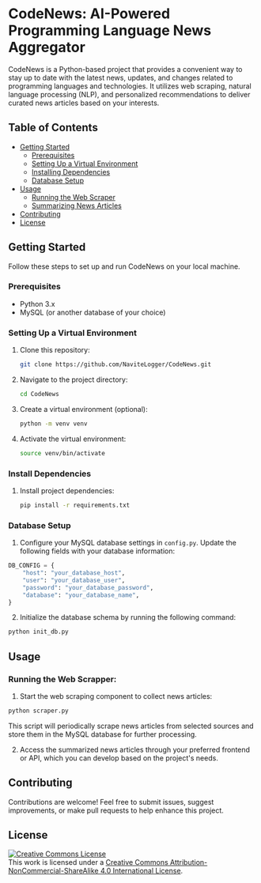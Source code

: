 # CodeNews: AI-Powered Programming Language News Aggregator

CodeNews is a Python-based project that provides a convenient way to stay up to date with the latest news, updates, and changes related to programming languages and technologies. It utilizes web scraping, natural language processing (NLP), and personalized recommendations to deliver curated news articles based on your interests.

## Table of Contents

- [Getting Started](#getting-started)
  - [Prerequisites](#prerequisites)
  - [Setting Up a Virtual Environment](#setting-up-a-virtual-environment)
  - [Installing Dependencies](#installing-dependencies)
  - [Database Setup](#database-setup)
- [Usage](#usage)
  - [Running the Web Scraper](#running-the-web-scraper)
  - [Summarizing News Articles](#summarizing-news-articles)
- [Contributing](#contributing)
- [License](#license)

## Getting Started

Follow these steps to set up and run CodeNews on your local machine.

### Prerequisites

- Python 3.x
- MySQL (or another database of your choice)

### Setting Up a Virtual Environment

1. Clone this repository:

   ```bash
   git clone https://github.com/NaviteLogger/CodeNews.git
   ```

2. Navigate to the project directory:

   ```bash
   cd CodeNews
   ```

3. Create a virtual environment (optional):

   ```bash
   python -m venv venv
   ```

4. Activate the virtual environment:

   ```bash
   source venv/bin/activate
   ```

### Install Dependencies

1. Install project dependencies:

   ```bash
   pip install -r requirements.txt
   ```

### Database Setup

1. Configure your MySQL database settings in `config.py`. Update the following fields with your database information:

```python
DB_CONFIG = {
    "host": "your_database_host",
    "user": "your_database_user",
    "password": "your_database_password",
    "database": "your_database_name",
}
```

2. Initialize the database schema by running the following command:

```bash
python init_db.py
```

## Usage

### Running the Web Scrapper:

1. Start the web scraping component to collect news articles:

```bash
python scraper.py
```

This script will periodically scrape news articles from selected sources and store them in the MySQL database for further processing.

2. Access the summarized news articles through your preferred frontend or API, which you can develop based on the project's needs.

## Contributing

Contributions are welcome! Feel free to submit issues, suggest improvements, or make pull requests to help enhance this project.

## License

<a rel="license" href="http://creativecommons.org/licenses/by-nc-sa/4.0/"><img alt="Creative Commons License" style="border-width:0" src="https://i.creativecommons.org/l/by-nc-sa/4.0/88x31.png" /></a><br />This work is licensed under a <a rel="license" href="http://creativecommons.org/licenses/by-nc-sa/4.0/">Creative Commons Attribution-NonCommercial-ShareAlike 4.0 International License</a>.
